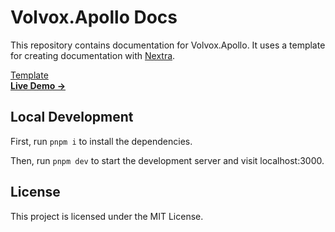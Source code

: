 # Volvox.Apollo Docs

This repository contains documentation for Volvox.Apollo. It uses a template for creating documentation with [Nextra](https://nextra.site).

[Template](https://nextra-docs-template.vercel.app)\
[**Live Demo →**](https://nextra-docs-template.vercel.app)

## Local Development

First, run `pnpm i` to install the dependencies.

Then, run `pnpm dev` to start the development server and visit localhost:3000.

## License

This project is licensed under the MIT License.
